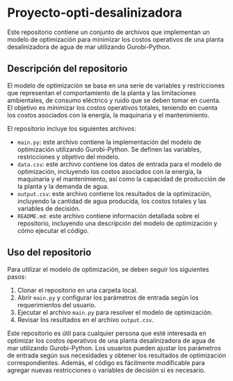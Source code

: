 # Proyecto-opti-desalinizadora

Este repositorio contiene un conjunto de archivos que implementan un modelo de optimización para minimizar los costos operativos de una planta desalinizadora de agua de mar utilizando Gurobi-Python.

## Descripción del repositorio

El modelo de optimización se basa en una serie de variables y restricciones que representan el comportamiento de la planta y las limitaciones ambientales, de consumo eléctrico y ruido que se deben tomar en cuenta. El objetivo es minimizar los costos operativos totales, teniendo en cuenta los costos asociados con la energía, la maquinaria y el mantenimiento.

El repositorio incluye los siguientes archivos:

* `main.py`: este archivo contiene la implementación del modelo de optimización utilizando Gurobi-Python. Se definen las variables, restricciones y objetivo del modelo.
* `data.csv`: este archivo contiene los datos de entrada para el modelo de optimización, incluyendo los costos asociados con la energía, la maquinaria y el mantenimiento, así como la capacidad de producción de la planta y la demanda de agua.
* `output.csv`: este archivo contiene los resultados de la optimización, incluyendo la cantidad de agua producida, los costos totales y las variables de decisión.
* `README.md`: este archivo contiene información detallada sobre el repositorio, incluyendo una descripción del modelo de optimización y cómo ejecutar el código.

## Uso del repositorio

Para utilizar el modelo de optimización, se deben seguir los siguientes pasos:

1. Clonar el repositorio en una carpeta local.
2. Abrir `main.py` y configurar los parámetros de entrada según los requerimientos del usuario.
3. Ejecutar el archivo `main.py` para resolver el modelo de optimización.
4. Revisar los resultados en el archivo `output.csv`.

Este repositorio es útil para cualquier persona que esté interesada en optimizar los costos operativos de una planta desalinizadora de agua de mar utilizando Gurobi-Python. Los usuarios pueden ajustar los parámetros de entrada según sus necesidades y obtener los resultados de optimización correspondientes. Además, el código es fácilmente modificable para agregar nuevas restricciones o variables de decisión si es necesario.
